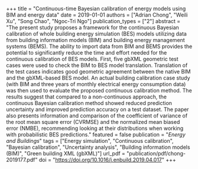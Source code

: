 +++
title = "Continuous-time Bayesian calibration of energy models using BIM and energy data"
date = 2019-01-01
authors = ["Adrian Chong", "Weili Xu", "Song Chao", "Ngoc-Tri Ngo"]
publication_types = ["2"]
abstract = "The present study proposes a framework for the continuous Bayesian calibration of whole building energy simulation (BES) models utilizing data from building information models (BIM) and building energy management systems (BEMS). The ability to import data from BIM and BEMS provides the potential to significantly reduce the time and effort needed for the continuous calibration of BES models. First, five gbXML geometric test cases were used to check the BIM to BES model translation. Translation of the test cases indicates good geometric agreement between the native BIM and the gbXML-based BES model. An actual building calibration case study (with BIM and three years of monthly electrical energy consumption data) was then used to evaluate the proposed continuous calibration method. The results suggest that compared to a non-continuous approach, the continuous Bayesian calibration method showed reduced prediction uncertainty and improved prediction accuracy on a test dataset. The paper also presents information and comparison of the coefficient of variance of the root mean square error (CVRMSE) and the normalized mean biased error (NMBE), recommending looking at their distributions when working with probabilistic BES predictions."
featured = false
publication = "*Energy and Buildings*"
tags = ["Energy simulation", "Continuous calibration", "Bayesian calibration", "Uncertainty analysis", "Building information models (BIM)", "Green building XML (gbXML)"]
url_pdf = "publication/pdf/chong-2019177.pdf"
doi = "https://doi.org/10.1016/j.enbuild.2019.04.017"
+++

